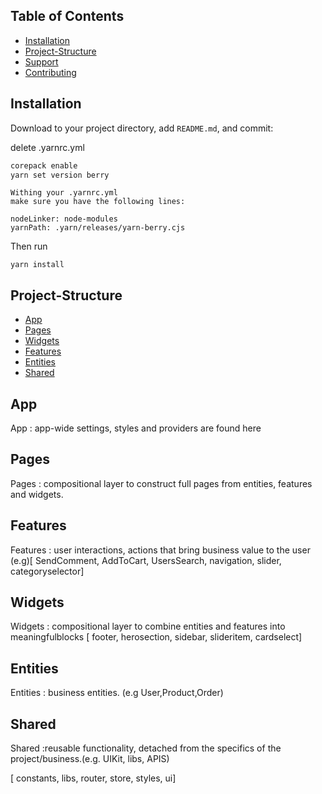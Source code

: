 ## Table of Contents

- [Installation](#installation)
- [Project-Structure](#project-structure)
- [Support](#support)
- [Contributing](#contributing)

## Installation

Download to your project directory, add `README.md`, and commit:

delete .yarnrc.yml

```sh
corepack enable
yarn set version berry

```
    Withing your .yarnrc.yml
    make sure you have the following lines:

```
nodeLinker: node-modules
yarnPath: .yarn/releases/yarn-berry.cjs
```
Then run 
```
yarn install
```

## Project-Structure

- [App](#app)
- [Pages](#pages)
- [Widgets](#widgets)
- [Features](#features)
- [Entities](#entities)
- [Shared](#shared)

## App
App
: app-wide settings, styles and providers are found here

## Pages
Pages
: compositional layer to construct full pages from entities, features and widgets.

## Features
Features
: user interactions, actions that bring business value to the user (e.g)[ SendComment, AddToCart, UsersSearch, navigation, slider, categoryselector]

## Widgets
Widgets
: compositional layer to combine entities and features into meaningfulblocks [ footer, herosection, sidebar, slideritem, cardselect]


## Entities
Entities
: business entities. (e.g User,Product,Order)

## Shared
Shared
:reusable functionality, detached from the specifics of the project/business.(e.g. UIKit, libs, APIS)

[ constants, libs, router, store, styles, ui]